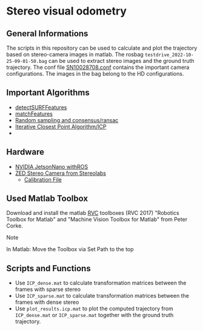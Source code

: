 # Stereo visual odometry
## General Informations
The scripts in this repository can be used to calculate and plot the trajectory based on stereo-camera images in matlab.
The rosbag `testdrive_2022-10-25-09-01-50.bag` can be used to extract stereo images and the ground truth trajectory.
The conf file [SN10028708.conf](https://support.stereolabs.com/hc/en-us/articles/360007497173-What-is-the-calibration-file) contains the important 
camera configurations. The images in the bag belong to the HD configurations.
## Important Algorithms
- [detectSURFFeatures](https://de.mathworks.com/help/vision/ref/detectsurffeatures.html)
- [matchFeatures](https://de.mathworks.com/help/vision/ref/matchfeatures.html)
- [Random sampling and consensus/ransac](https://www.petercorke.com/MVTB/r3/html/ransac.html)
- [Iterative Closest Point Algorithm/ICP](https://de.mathworks.com/help/vision/ref/pcregistericp.html)
- 

## Hardware
- [NVIDIA JetsonNano withROS](https://developer.nvidia.com/embedded/jetson-nano-developer-kit)
- [ZED Stereo Camera from Stereolabs](https://www.stereolabs.com/docs)
     -   [Calibration File](https://support.stereolabs.com/hc/en-us/articles/360007497173-What-is-the-calibration-file)

## Used Matlab Toolbox
Download and install the matlab [RVC](https://petercorke.com/toolboxes/robotics-toolbox/) toolboxes (RVC 2017) "Robotics Toolbox for Matlab" and "Machine Vision Toolbox for Matlab" from Peter Corke.

>[!NOTE]
>In Matlab: Move the Toolbox via Set Path to the top


## Scripts and Functions
- Use `ICP_dense.mat` to calculate transformation matrices between the frames with sparse stereo
- Use `ICP_sparse.mat` to calculate transformation matrices between the frames with dense stereo
- Use `plot_results.icp.mat` to plot the computed trajectory from `ICP_dense.mat` or `ICP_sparse.mat` together with the ground truth trajectory.
